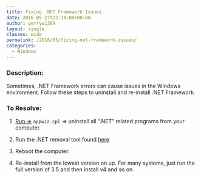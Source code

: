 ```yaml
---
title: Fixing .NET Framework Issues
date: 2016-05-27T22:14:00+00:00
author: gerryw1389
layout: single
classes: wide
permalink: /2016/05/fixing-net-framework-issues/
categories:
  - Windows
---
```

<!--more-->

### Description:

Sometimes, .NET Framework errors can cause issues in the Windows environment. Follow these steps to uninstall and re-install .NET Framework.

### To Resolve:

1. [Run =>](https://automationadmin.com/2016/05/command-prompt-overview/) `appwiz.cpl` => uninstall all &#8220;.NET&#8221; related programs from your computer.

2. Run the .NET removal tool found [here](https://blogs.msdn.microsoft.com/) 

3. Reboot the computer.

4. Re-install from the lowest version on up. For many systems, just run the full version of 3.5 and then install v4 and so on.